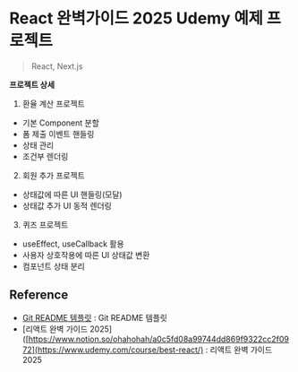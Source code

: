# React 완벽가이드 2025 Udemy 예제 프로젝트   
> React, Next.js
  
**프로젝트 상세**  
1. 환율 계산 프로젝트 
  - 기본 Component 분할
  - 폼 제출 이벤트 핸들링
  - 상태 관리
  - 조건부 렌더링
2. 회원 추가 프로젝트
  - 상태값에 따른 UI 핸들링(모달)
  - 상태값 추가 UI 동적 렌더링
3. 퀴즈 프로젝트
  - useEffect, useCallback 활용
  - 사용자 상호작용에 따른 UI 상태값 변환
  - 컴포넌트 상태 분리

## Reference
- [Git README 템플릿](https://github.com/ohahohah/readme-template) : Git README 템플릿 
- [리액트 완벽 가이드 2025]([https://www.notion.so/ohahohah/a0c5fd08a99744dd869f9322cc2f0972](https://www.udemy.com/course/best-react/) : 리액트 완벽 가이드 2025 
